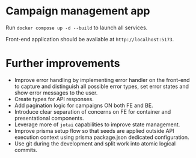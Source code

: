 # Campaign management app

Run `docker compose up -d --build` to launch all services.

Front-end application should be available at `http://localhost:5173`.

# Further improvements
* Improve error handling by implementing error handler on the front-end to capture and distinguish all possible error types, set error states and show error messages to the user.
* Create types for API responses.
* Add pagination logic for campaigns ON both FE and BE.
* Introduce clear separation of concerns on FE for container and presentational components.
* Leverage more of `jotai` capabilities to improve state management.
* Improve prisma setup flow so that seeds are applied outside API execution context using prisma package.json dedicated configuration.
* Use git during the development and split work into atomic logical commits.
